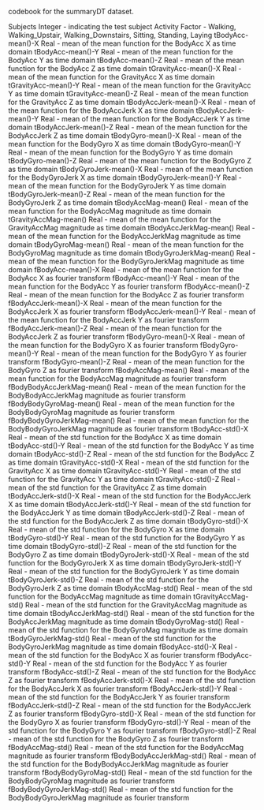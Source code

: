 codebook for the summaryDT dataset.

Subjects	Integer - indicating the test subject
Activity	Factor - Walking, Walking_Upstair, Walking_Downstairs, Sitting, Standing, Laying
tBodyAcc-mean()-X	Real - mean of the mean function for the BodyAcc X as time domain
tBodyAcc-mean()-Y	Real - mean of the mean function for the BodyAcc Y as time domain
tBodyAcc-mean()-Z	Real - mean of the mean function for the BodyAcc Z as time domain
tGravityAcc-mean()-X	Real - mean of the mean function for the GravityAcc X as time domain
tGravityAcc-mean()-Y	Real - mean of the mean function for the GravityAcc Y as time domain
tGravityAcc-mean()-Z	Real - mean of the mean function for the GravityAcc Z as time domain
tBodyAccJerk-mean()-X	Real - mean of the mean function for the BodyAccJerk X as time domain
tBodyAccJerk-mean()-Y	Real - mean of the mean function for the BodyAccJerk Y as time domain
tBodyAccJerk-mean()-Z	Real - mean of the mean function for the BodyAccJerk Z as time domain
tBodyGyro-mean()-X	Real - mean of the mean function for the BodyGyro X as time domain
tBodyGyro-mean()-Y	Real - mean of the mean function for the BodyGyro Y as time domain
tBodyGyro-mean()-Z	Real - mean of the mean function for the BodyGyro Z as time domain
tBodyGyroJerk-mean()-X	Real - mean of the mean function for the BodyGyroJerk X as time domain
tBodyGyroJerk-mean()-Y	Real - mean of the mean function for the BodyGyroJerk Y as time domain
tBodyGyroJerk-mean()-Z	Real - mean of the mean function for the BodyGyroJerk Z as time domain
tBodyAccMag-mean()	Real - mean of the mean function for the BodyAccMag magnitude as time domain
tGravityAccMag-mean()	Real - mean of the mean function for the GravityAccMag magnitude as time domain
tBodyAccJerkMag-mean()	Real - mean of the mean function for the BodyAccJerkMag magnitude as time domain
tBodyGyroMag-mean()	Real - mean of the mean function for the BodyGyroMag magnitude as time domain
tBodyGyroJerkMag-mean()	Real - mean of the mean function for the BodyGyroJerkMag magnitude as time domain
fBodyAcc-mean()-X	Real - mean of the mean function for the BodyAcc X as fourier transform
fBodyAcc-mean()-Y	Real - mean of the mean function for the BodyAcc Y as fourier transform
fBodyAcc-mean()-Z	Real - mean of the mean function for the BodyAcc Z as fourier transform
fBodyAccJerk-mean()-X	Real - mean of the mean function for the BodyAccJerk X as fourier transform
fBodyAccJerk-mean()-Y	Real - mean of the mean function for the BodyAccJerk Y as fourier transform
fBodyAccJerk-mean()-Z	Real - mean of the mean function for the BodyAccJerk Z as fourier transform
fBodyGyro-mean()-X	Real - mean of the mean function for the BodyGyro X as fourier transform
fBodyGyro-mean()-Y	Real - mean of the mean function for the BodyGyro Y as fourier transform
fBodyGyro-mean()-Z	Real - mean of the mean function for the BodyGyro Z as fourier transform
fBodyAccMag-mean()	Real - mean of the mean function for the BodyAccMag magnitude as fourier transform
fBodyBodyAccJerkMag-mean()	Real - mean of the mean function for the BodyBodyAccJerkMag magnitude as fourier transform
fBodyBodyGyroMag-mean()	Real - mean of the mean function for the BodyBodyGyroMag magnitude as fourier transform
fBodyBodyGyroJerkMag-mean()	Real - mean of the mean function for the BodyBodyGyroJerkMag magnitude as fourier transform
tBodyAcc-std()-X	Real - mean of the std function for the BodyAcc X as time domain
tBodyAcc-std()-Y	Real - mean of the std function for the BodyAcc Y as time domain
tBodyAcc-std()-Z	Real - mean of the std function for the BodyAcc Z as time domain
tGravityAcc-std()-X	Real - mean of the std function for the GravityAcc X as time domain
tGravityAcc-std()-Y	Real - mean of the std function for the GravityAcc Y as time domain
tGravityAcc-std()-Z	Real - mean of the std function for the GravityAcc Z as time domain
tBodyAccJerk-std()-X	Real - mean of the std function for the BodyAccJerk X as time domain
tBodyAccJerk-std()-Y	Real - mean of the std function for the BodyAccJerk Y as time domain
tBodyAccJerk-std()-Z	Real - mean of the std function for the BodyAccJerk Z as time domain
tBodyGyro-std()-X	Real - mean of the std function for the BodyGyro X as time domain
tBodyGyro-std()-Y	Real - mean of the std function for the BodyGyro Y as time domain
tBodyGyro-std()-Z	Real - mean of the std function for the BodyGyro Z as time domain
tBodyGyroJerk-std()-X	Real - mean of the std function for the BodyGyroJerk X as time domain
tBodyGyroJerk-std()-Y	Real - mean of the std function for the BodyGyroJerk Y as time domain
tBodyGyroJerk-std()-Z	Real - mean of the std function for the BodyGyroJerk Z as time domain
tBodyAccMag-std()	Real - mean of the std function for the BodyAccMag magnitude as time domain
tGravityAccMag-std()	Real - mean of the std function for the GravityAccMag magnitude as time domain
tBodyAccJerkMag-std()	Real - mean of the std function for the BodyAccJerkMag magnitude as time domain
tBodyGyroMag-std()	Real - mean of the std function for the BodyGyroMag magnitude as time domain
tBodyGyroJerkMag-std()	Real - mean of the std function for the BodyGyroJerkMag magnitude as time domain
fBodyAcc-std()-X	Real - mean of the std function for the BodyAcc X as fourier transform
fBodyAcc-std()-Y	Real - mean of the std function for the BodyAcc Y as fourier transform
fBodyAcc-std()-Z	Real - mean of the std function for the BodyAcc Z as fourier transform
fBodyAccJerk-std()-X	Real - mean of the std function for the BodyAccJerk X as fourier transform
fBodyAccJerk-std()-Y	Real - mean of the std function for the BodyAccJerk Y as fourier transform
fBodyAccJerk-std()-Z	Real - mean of the std function for the BodyAccJerk Z as fourier transform
fBodyGyro-std()-X	Real - mean of the std function for the BodyGyro X as fourier transform
fBodyGyro-std()-Y	Real - mean of the std function for the BodyGyro Y as fourier transform
fBodyGyro-std()-Z	Real - mean of the std function for the BodyGyro Z as fourier transform
fBodyAccMag-std()	Real - mean of the std function for the BodyAccMag magnitude as fourier transform
fBodyBodyAccJerkMag-std()	Real - mean of the std function for the BodyBodyAccJerkMag magnitude as fourier transform
fBodyBodyGyroMag-std()	Real - mean of the std function for the BodyBodyGyroMag magnitude as fourier transform
fBodyBodyGyroJerkMag-std()	Real - mean of the std function for the BodyBodyGyroJerkMag magnitude as fourier transform

